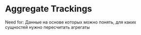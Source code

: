 
# Aggregate Trackings

Need for: Данные на основе которых можно понять, для каких сущностей нужно пересчитать агрегаты


